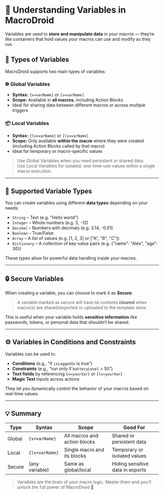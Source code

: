 # 🧠 Understanding Variables in MacroDroid

Variables are used to **store and manipulate data** in your macros — they’re like containers that hold values your macros can use and modify as they run.

## 🔄 Types of Variables

MacroDroid supports two main types of variables:

### 🌐 Global Variables

- **Syntax:** `{v=varName}` or `[v=varName]`  
- **Scope:** Available in **all macros**, including Action Blocks  
- Ideal for sharing data between different macros or across multiple triggers

### 📦 Local Variables

- **Syntax:** `{lv=varName}` or `[lv=varName]`  
- **Scope:** Only available **within the macro** where they were created (including Action Blocks called by that macro)  
- Ideal for temporary or macro-specific values

> Use Global Variables when you need persistent or shared data.  
> Use Local Variables for isolated, one-time-use values within a single macro execution.

---

## 🧰 Supported Variable Types

You can create variables using different **data types** depending on your needs:

- `String` – Text (e.g. "Hello world")  
- `Integer` – Whole numbers (e.g. 5, -12)  
- `Decimal` – Numbers with decimals (e.g. 3.14, -0.01)  
- `Boolean` – True/False  
- `Array` – A list of values (e.g. [1, 2, 3] or ["A", "B", "C"])  
- `Dictionary` – A collection of key-value pairs (e.g. {"name": "Alex", "age": 30})  

These types allow for powerful data handling inside your macros.

---

## 🔒 Secure Variables

When creating a variable, you can choose to mark it as **Secure**.

> A variable marked as secure will have its contents **cleared** when macro(s) are shared/exported or uploaded to the template store.

This is useful when your variable holds **sensitive information** like passwords, tokens, or personal data that shouldn’t be shared.

---

## ⚙️ Variables in Conditions and Constraints

Variables can be used in:

- **Conditions** (e.g., “if `isLoggedIn` is true”)  
- **Constraints** (e.g., “run only if `batteryLevel` > 50”)  
- **Text fields** by referencing `{v=yourVar}` or `{lv=yourVar}`  
- **Magic Text** inputs across actions

They let you dynamically control the behavior of your macros based on real-time values.

---

## 💡 Summary

| Type        | Syntax            | Scope                          | Good For                          |
|-------------|-------------------|--------------------------------|-----------------------------------|
| Global      | `{v=varName}`     | All macros and action blocks   | Shared or persistent data         |
| Local       | `{lv=varName}`    | Single macro and its blocks    | Temporary or isolated values      |
| Secure      | (any variable)    | Same as global/local           | Hiding sensitive data in exports  |

> Variables are the brain of your macro logic. Master them and you’ll unlock the full power of MacroDroid 🚀
